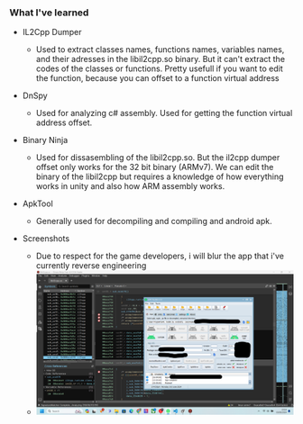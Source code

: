 ### What I've learned

- IL2Cpp Dumper
    - Used to extract classes names, functions names, variables names, and their adresses in the libil2cpp.so binary. But it can't extract the codes of the classes or functions. Pretty usefull if you want to edit the function, because you can offset to a function virtual address

- DnSpy
    - Used for analyzing c# assembly. Used for getting the function virtual address offset.

- Binary Ninja
    - Used for dissasembling of the libil2cpp.so. But the il2cpp dumper offset only works for the 32 bit binary (ARMv7). We can edit the binary of the libil2cpp but requires a knowledge of how everything works in unity and also how ARM assembly works.

- ApkTool
    - Generally used for decompiling and compiling and android apk.

- Screenshots
    - Due to respect for the game developers, i will blur the app that i've currently reverse engineering 
    - ![Reverse Engineering](./0.png)